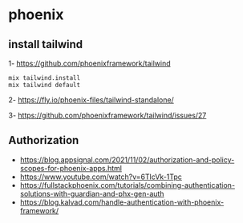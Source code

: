 # phoenix

## install tailwind

1- https://github.com/phoenixframework/tailwind

```
mix tailwind.install
mix tailwind default
```

2- https://fly.io/phoenix-files/tailwind-standalone/

3- https://github.com/phoenixframework/tailwind/issues/27

## Authorization

- https://blog.appsignal.com/2021/11/02/authorization-and-policy-scopes-for-phoenix-apps.html
- https://www.youtube.com/watch?v=6TlcVk-1Tpc
- https://fullstackphoenix.com/tutorials/combining-authentication-solutions-with-guardian-and-phx-gen-auth
- https://blog.kalvad.com/handle-authentication-with-phoenix-framework/
